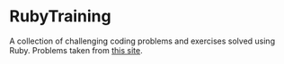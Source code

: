 # RubyTraining
A collection of challenging coding problems and exercises solved using Ruby.
Problems taken from [this site][liveLink].

[liveLink]: http://www.ardendertat.com/2012/01/09/programming-interview-questions/

